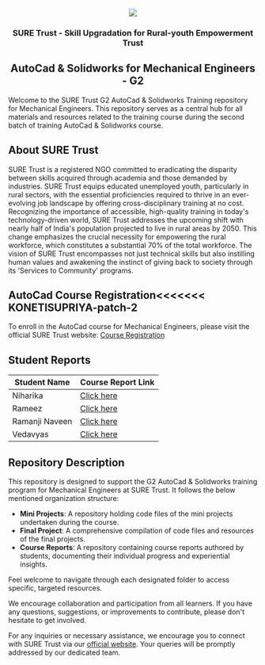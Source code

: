 <!-- PROJECT LOGO -->
<br />

<div align="center">
   <img src='https://user-images.githubusercontent.com/73131499/166115643-d3187f47-d38f-41b2-ae42-5ecbbc60de14.png' />


<h3 align="center">SURE Trust - Skill Upgradation for Rural-youth Empowerment Trust</h3>
  <h2> AutoCad & Solidworks for Mechanical Engineers - G2 </h2>
</div>

Welcome to the SURE Trust G2 AutoCad & Solidworks Training repository for Mechanical Engineers. This repository serves as a central hub for all materials and resources related to the training course during the second batch of training AutoCad & Solidworks course.

## About SURE Trust

SURE Trust is a registered NGO committed to eradicating the disparity between skills acquired through academia and those demanded by industries. SURE Trust equips educated unemployed youth, particularly in rural sectors, with the essential proficiencies required to thrive in an ever-evolving job landscape by offering cross-disciplinary training at no cost. Recognizing the importance of accessible, high-quality training in today's technology-driven world, SURE Trust addresses the upcoming shift with nearly half of India's population projected to live in rural areas by 2050. This change emphasizes the crucial necessity for empowering the rural workforce, which constitutes a substantial 70% of the total workforce. The vision of SURE Trust encompasses not just technical skills but also instilling human values and awakening the instinct of giving back to society through its 'Services to Community' programs. 

## AutoCad Course Registration<<<<<<< KONETISUPRIYA-patch-2
To enroll in the AutoCad course for Mechanical Engineers, please visit the official SURE Trust website: [Course Registration](https://suretrustforruralyouth.com/courses/136)


## Student Reports

|Student Name| Course Report Link | 
|------------|--------------------|
|Niharika|[Click here](https://github.com/sure-trust/G2_Autocad/blob/main/Course%20Report/Niharika%20Course%20Report.md)|Rame
|Rameez|[Click here](https://github.com/sure-trust/G2_Autocad/blob/main/Course%20Report/RAMEEZ.md)|
|Ramanji Naveen|[Click here](https://github.com/sure-trust/G2_Autocad/blob/main/Course%20Report/Ramanji%20Naveen.md)|
|Vedavyas|[Click here](https://github.com/sure-trust/G2_Autocad/blob/main/Course%20Report/VEDAVYAS.md)|
## Repository Description

This repository is designed to support the G2 AutoCad & Solidworks training program for Mechanical Engineers at SURE Trust. It follows the below mentioned organization structure:

- **Mini Projects**: A repository holding code files of the mini projects undertaken during the course.
- **Final Project**: A comprehensive compilation of code files and resources of the final projects.
- **Course Reports**: A repository containing course reports authored by students, documenting their individual progress and experiential insights.

Feel welcome to navigate through each designated folder to access specific, targeted resources. 

We encourage collaboration and participation from all learners. If you have any questions, suggestions, or improvements to contribute, please don't hesitate to get involved.

For any inquiries or necessary assistance, we encourage you to connect with SURE Trust via our [official website](https://suretrustforruralyouth.com/). Your queries will be promptly addressed by our dedicated team.
